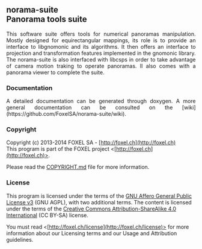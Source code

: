 
## norama-suite<br />Panorama tools suite

<p align="justify">
This software suite offers tools for numerical panoramas manipulation. Mostly designed for equirectangular mappings, its role is to provide an interface to libgnomonic and its algorithms. It then offers an interface to projection and transformation features implemented in the gnomonic library. The norama-suite is also interfaced with libcsps in order to take advantage of camera motion traking to operate panoramas. Il also comes with a panorama viewer to complete the suite.
</p>

### Documentation

<p align="justify">
A detailed documentation can be generated through doxygen. A more general documentation can be consulted on the [wiki](https://github.com/FoxelSA/norama-suite/wiki).
</p>

### Copyright

Copyright (c) 2013-2014 FOXEL SA - [http://foxel.ch](http://foxel.ch)<br />
This program is part of the FOXEL project <[http://foxel.ch](http://foxel.ch)>.

Please read the [COPYRIGHT.md](COPYRIGHT.md) file for more information.


### License

This program is licensed under the terms of the
[GNU Affero General Public License v3](http://www.gnu.org/licenses/agpl.html)
(GNU AGPL), with two additional terms. The content is licensed under the terms
of the
[Creative Commons Attribution-ShareAlike 4.0 International](http://creativecommons.org/licenses/by-sa/4.0/)
(CC BY-SA) license.

You must read <[http://foxel.ch/license](http://foxel.ch/license)> for more
information about our Licensing terms and our Usage and Attribution guidelines.
